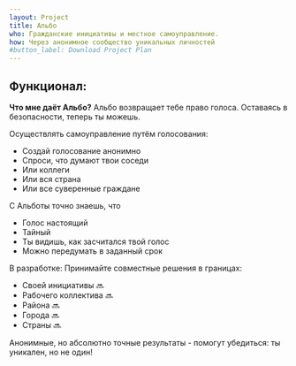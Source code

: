 ```yaml
---
layout: Project
title: Альбо
who: Гражданские инициативы и местное самоуправление. 
how: Через анонимное сообщество уникальных личностей
#button_label: Download Project Plan
---
```


Функционал:
----------

**Что мне даёт Альбо?** Альбо возвращает тебе право голоса.
Оставаясь в безопасности, теперь ты можешь.

Осуществлять самоуправление путём голосования:
 - Создай голосование анонимно
 - Спроси, что думают твои соседи
 - Или коллеги
 - Или вся страна
 - Или все суверенные граждане

С Альботы точно знаешь, что
 - Голос настоящий
 - Тайный
 - Ты видишь, как засчитался твой голос
 - Можно передумать в заданный срок


В разработке:
Принимайте совместные решения в границах:
 - Своей инициативы			🔜
 - Рабочего коллектива		🔜
 - Района				🔜
 - Города			🔜
 - Страны		🔜

Анонимные, но абсолютно точные результаты - помогут убедиться: ты уникален, но не один!

